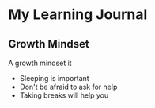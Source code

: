 # My Learning Journal

## Growth Mindset
A growth mindset it

- Sleeping is important
- Don't be afraid to ask for help
- Taking breaks will help you
